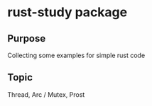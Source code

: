 # rust-study package

## Purpose

Collecting some examples for simple rust code

## Topic

Thread, Arc / Mutex, Prost